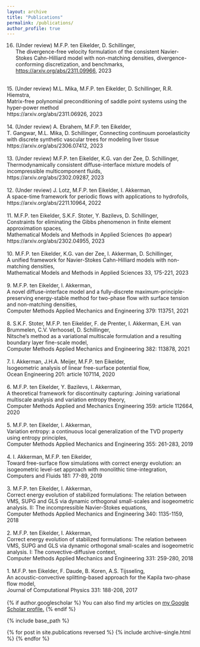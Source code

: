 ```yaml
---
layout: archive
title: "Publications"
permalink: /publications/
author_profile: true
---
```


16. (Under review) M.F.P. ten Eikelder, D. Schillinger, <br>
The divergence-free velocity formulation of the consistent Navier-Stokes Cahn-Hilliard model with non-matching densities, divergence-conforming discretization, and benchmarks, <br>
<a href="https://arxiv.org/abs/2311.09966">https://arxiv.org/abs/2311.09966</a>, 2023 <br>
<br>
15. (Under review) M.L. Mika, M.F.P. ten Eikelder, D. Schillinger, R.R. Hiemstra, <br>
Matrix-free polynomial preconditioning of saddle point systems using the hyper-power method <br>
https://arxiv.org/abs/2311.06926, 2023 <br>
<br>
14. (Under review) A. Ebrahem, M.F.P. ten Eikelder, <br>
T. Gangwar, M.L. Mika, D. Schillinger, Connecting continuum poroelasticity with discrete synthetic vascular trees for modeling liver tissue <br>
https://arxiv.org/abs/2306.07412, 2023 <br>
<br>
13. (Under review) M.F.P. ten Eikelder, K.G. van der Zee, D. Schillinger, <br>
Thermodynamically consistent diffuse-interface mixture models of incompressible multicomponent fluids, <br>
https://arxiv.org/abs/2302.09287, 2023 <br>
<br>
12. (Under review) J. Lotz, M.F.P. ten Eikelder, I. Akkerman, <br>
A space-time framework for periodic flows with applications to hydrofoils, <br>
https://arxiv.org/abs/2211.10964, 2022 <br>
<br>
11. M.F.P. ten Eikelder, S.K.F. Stoter, Y. Bazilevs, D. Schillinger, <br>
Constraints for eliminating the Gibbs phenomenon in finite element approximation spaces, <br>
Mathematical Models and Methods in Applied Sciences (to appear) <br>
https://arxiv.org/abs/2302.04955, 2023 <br>
<br>
10. M.F.P. ten Eikelder, K.G. van der Zee, I. Akkerman, D. Schillinger,<br>
A unified framework for Navier-Stokes Cahn-Hilliard models with non-matching densities, <br>
Mathematical Models and Methods in Applied Sciences 33, 175-221, 2023 <br>
<br>
9. M.F.P. ten Eikelder, I. Akkerman, <br>
A novel diffuse-interface model and a fully-discrete maximum-principle-preserving energy-stable method for two-phase flow with
surface tension and non-matching densities,<br>
Computer Methods Applied Mechanics and Engineering 379: 113751, 2021<br>
<br>
8. S.K.F. Stoter, M.F.P. ten Eikelder, F. de Prenter, I. Akkerman, E.H. van Brummelen, C.V. Verhoosel, D. Schillinger, <br>
Nitsche’s method as a variational multiscale formulation and a resulting boundary layer fine-scale model, <br>
Computer Methods Applied Mechanics and Engineering 382: 113878, 2021 <br>
<br>
7. I. Akkerman, J.H.A. Meijer, M.F.P. ten Eikelder, <br>
Isogeometric analysis of linear free-surface potential flow, <br>
Ocean Engineering 201: article 107114, 2020 <br>
<br>
6. M.F.P. ten Eikelder, Y. Bazilevs, I. Akkerman,<br>
A theoretical framework for discontinuity capturing: Joining variational multiscale analysis and variation entropy
theory,<br>
Computer Methods Applied and Mechanics Engineering 359: article 112664, 2020 <br>
<br>
5. M.F.P. ten Eikelder, I. Akkerman, <br>
Variation entropy: a continuous local generalization of the TVD property using entropy principles, <br>
Computer Methods Applied Mechanics and Engineering 355: 261-283, 2019 <br>
<br>
4. I. Akkerman, M.F.P. ten Eikelder,<br>
Toward free-surface flow simulations with correct energy evolution: an isogeometric level-set approach with monolithic time-integration,<br>
Computers and Fluids 181: 77-89, 2019 <br>
<br>
3. M.F.P. ten Eikelder, I. Akkerman,<br>
Correct energy evolution of stabilized formulations: The relation between VMS, SUPG and GLS via dynamic orthogonal small-scales and isogeometric analysis. II: The incompressible Navier-Stokes equations,<br>
Computer Methods Applied Mechanics and Engineering 340: 1135-1159, 2018 <br>
<br>
2. M.F.P. ten Eikelder, I. Akkerman, <br>
Correct energy evolution of stabilized formulations: The relation between VMS, SUPG and GLS via dynamic orthogonal small-scales and isogeometric analysis. I: The convective-diffusive context, <br>
Computer Methods Applied Mechanics and Engineering 331: 259-280, 2018 <br>
<br>
1. M.F.P. ten Eikelder, F. Daude, B. Koren, A.S. Tijsseling, <br>
An acoustic-convective splitting-based approach for the Kapila two-phase flow model, <br>
Journal of Computational Physics 331: 188-208, 2017 <br>
<br>
{% if author.googlescholar %}
  You can also find my articles on <u><a href="{{author.googlescholar}}">my Google Scholar profile</a>.</u>
{% endif %}

{% include base_path %}

{% for post in site.publications reversed %}
  {% include archive-single.html %}
{% endfor %}
